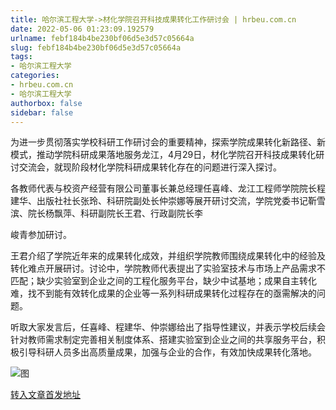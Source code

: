 ```yaml
---
title: 哈尔滨工程大学->材化学院召开科技成果转化工作研讨会 | hrbeu.com.cn
date: 2022-05-06 01:23:09.192579
urlname: febf184b4be230bf06d5e3d57c05664a
slug: febf184b4be230bf06d5e3d57c05664a
tags: 
- 哈尔滨工程大学
categories:
- hrbeu.com.cn
- 哈尔滨工程大学
authorbox: false
sidebar: false
---
```

为进一步贯彻落实学校科研工作研讨会的重要精神，探索学院成果转化新路径、新模式，推动学院科研成果落地服务龙江，4月29日，材化学院召开科技成果转化研讨交流会，就现阶段材化学院科研成果转化存在的问题进行深入探讨。

各教师代表与校资产经营有限公司董事长兼总经理任喜峰、龙江工程师学院院长程建华、出版社社长张玲、科研院副处长仲崇娜等展开研讨交流，学院党委书记靳雪滨、院长杨飘萍、科研副院长王君、行政副院长李
<!--more-->
峻青参加研讨。

王君介绍了学院近年来的成果转化成效，并组织学院教师围绕成果转化中的经验及转化难点开展研讨。讨论中，学院教师代表提出了实验室技术与市场上产品需求不匹配；缺少实验室到企业之间的工程化服务平台，缺少中试基地；成果自主转化难，找不到能有效转化成果的企业等一系列科研成果转化过程存在的亟需解决的问题。

听取大家发言后，任喜峰、程建华、仲崇娜给出了指导性建议，并表示学校后续会针对教师需求制定完善相关制度体系、搭建实验室到企业之间的共享服务平台，积极引导科研人员多出高质量成果，加强与企业的合作，有效加快成果转化落地。

![图](http://gongxue.cn/__local/B/4D/D2/89505A2EBE31E55A56E51ACFCC9_9AD366F7_14258.jpg)

[转入文章首发地址](http://gongxue.cn/info/1015/70688.htm)